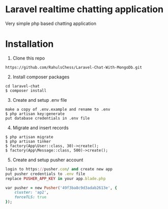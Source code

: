 # Laravel realtime chatting application

Very simple php based chatting application

# Installation
1. Clone this repo
```
https://github.com/RahulsChess/Laravel-Chat-With-MongoDb.git
```

2. Install composer packages
```
cd laravel-chat
$ composer install
```

3. Create and setup .env file
```
make a copy of .env.example and rename to .env
$ php artisan key:generate
put database credentials in .env file
```

4. Migrate and insert records
```
$ php artisan migrate
$ php artisan tinker
$ factory(App\User::class, 30)->create();
$ factory(App\Message::class, 500)->create();
```

5. Create and setup pusher account
```ruby
login to https://pusher.com/ and create new app
put pusher credentials to .env file
replace PUSHER_APP_KEY in your app.blade.php

var pusher = new Pusher('49f3ba8c9d3adab2613e', {
    cluster: 'ap2',
    forceTLS: true
});
```

